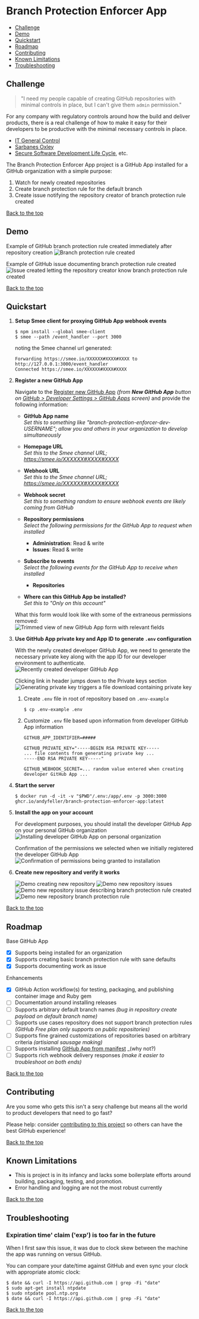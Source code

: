 # Branch Protection Enforcer App

* [Challenge](#challenge)
* [Demo](#demo)
* [Quickstart](#quickstart)
* [Roadmap](#roadmap)
* [Contributing](#contributing)
* [Known Limitations](#known-limitations)
* [Troubleshooting](#troubleshooting)

## Challenge

> "I need my people capable of creating GitHub repositories with minimal controls in place, but I can't give them `admin` permission."

For any company with regulatory controls around how the build and deliver products, there is a real challenge of how to make it easy for their developers to be productive with the minimal necessary controls in place.

* [IT General Control](https://en.wikipedia.org/wiki/ITGC)
* [Sarbanes Oxley](https://en.wikipedia.org/wiki/Sarbanes%E2%80%93Oxley_Act#Sarbanes%E2%80%93Oxley_Section_404:_Assessment_of_internal_control)
* [Secure Software Development Life Cycle](https://en.wikipedia.org/wiki/Software_development_security), etc.

The Branch Protection Enforcer App project is a GitHub App installed for a GitHub organization with a simple purpose:

1. Watch for newly created repositories
1. Create branch protection rule for the default branch
1. Create issue notifying the repository creator of branch protection rule created

[Back to the top](#branch-protection-enforcer-app)

## Demo

Example of GitHub branch protection rule created immediately after repository creation
![Branch protection rule created](docs/demo_new_repo_branch_protection.png)

Example of GitHub issue documenting branch protection rule created
![Issue created letting the repository creator know branch protection rule created](docs/demo_new_repo_issue.png)

[Back to the top](#branch-protection-enforcer-app)

## Quickstart

1. **Setup Smee client for proxying GitHub App webhook events**

   ```shell
   $ npm install --global smee-client
   $ smee --path /event_handler --port 3000
   ```

   noting the Smee channel url generated:

   ```
   Forwarding https://smee.io/XXXXXX#XXXX#XXXX to http://127.0.0.1:3000/event_handler
   Connected https://smee.io/XXXXXX#XXXX#XXXX
   ```

1. **Register a new GitHub App**

   Navigate to the [Register new GitHub App](https://github.com/settings/apps/new)  _(from **New GitHub App** button on [GitHub > Developer Settings > GitHub Apps](https://github.com/settings/apps) screen)_ and provide the following information:

   * **GitHub App name**<br />
     _Set this to something like "branch-protection-enforcer-dev-USERNAME"; allow you and others in your organization to develop simultaneously_

   * **Homepage URL**<br />
     _Set this to the Smee channel URL; https://smee.io/XXXXXX#XXXX#XXXX_

   * **Webhook URL**<br />
     _Set this to the Smee channel URL; https://smee.io/XXXXXX#XXXX#XXXX_

   * **Webhook secret**<br />
     _Set this to something random to ensure webhook events are likely coming from GitHub_

   * **Repository permissions**<br />
     _Select the following permissions for the GitHub App to request when installed_

     * **Administration**: Read & write
     * **Issues**: Read & write

   * **Subscribe to events**<br />
     _Select the following events for the GitHub App to receive when installed_

     * **Repositories**

   * **Where can this GitHub App be installed?**<br />
     _Set this to "Only on this account"_

   What this form would look like with some of the extraneous permissions removed:<br />
   ![Trimmed view of new GitHub App form with relevant fields](docs/contributing/developer_github_new_app_settings.png)

1. **Use GitHub App private key and App ID to generate `.env` configuration**

   With the newly created developer GitHub App, we need to generate the necessary private key along with the app ID for our developer environment to authenticate.<br />
   ![Recently created developer GitHub App](docs/contributing/developer_github_new_app_ready.png)

   Clicking link in header jumps down to the Private keys section<br />
   ![Generating private key triggers a file download containing private key](docs/contributing/developer_github_new_app_key.png)

   1. Create `.env` file in root of repository based on `.env-example`

      ```shell
      $ cp .env-example .env
      ```

   1. Customize `.env` file based upon information from developer GitHub App information

      ```
      GITHUB_APP_IDENTIFIER=#####

      GITHUB_PRIVATE_KEY="-----BEGIN RSA PRIVATE KEY-----
      ... file contents from generating private key ...
      -----END RSA PRIVATE KEY-----"

      GITHUB_WEBHOOK_SECRET=... random value entered when creating developer GitHub App ...
      ```

1. **Start the server**

   ```shell
   $ docker run -d -it -v "$PWD"/.env:/app/.env -p 3000:3000 ghcr.io/andyfeller/branch-protection-enforcer-app:latest
   ```

1. **Install the app on your account**

   For development purposes, you should install the developer GitHub App on your personal GitHub organization
   ![Installing developer GitHub App on personal organization](docs/contributing/developer_github_app_install.png)

   Confirmation of the permissions we selected when we initially registered the developer GitHub App
   ![Confirmation of permissions being granted to installation](docs/contributing/developer_github_app_install_confirm.png)

1. **Create new repository and verify it works**

   ![Demo creating new repository](docs/contributing/demo_new_repo.png)
   ![Demo new repository issues](docs/contributing/demo_new_repo_issues.png)
   ![Demo new repository issue describing branch protection rule created](docs/demo_new_repo_issue.png)
   ![Demo new repository branch protection rule](docs/demo_new_repo_branch_protection.png)

[Back to the top](#branch-protection-enforcer-app)

## Roadmap

Base GitHub App
- [x] Supports being installed for an organization
- [x] Supports creating basic branch protection rule with sane defaults
- [x] Supports documenting work as issue

Enhancements
- [x] GitHub Action workflow(s) for testing, packaging, and publishing container image and Ruby gem
- [ ] Documentation around installing releases
- [ ] Supports arbitrary default branch names  _(bug in repository create payload on default branch name)_
- [ ] Supports use cases repository does not support branch protection rules  _(GitHub Free plan only supports on public repositories)_
- [ ] Supports fine grained customizations of repositories based on arbitrary criteria  _(artisianal sausage making)_
- [ ] Supports installing [GitHub App from manifest](https://docs.github.com/en/developers/apps/building-github-apps/creating-a-github-app-from-a-manifest)  _(why not?)
- [ ] Supports rich webhook delivery responses  _(make it easier to troubleshoot on both ends)_

[Back to the top](#branch-protection-enforcer-app)

## Contributing

Are you some who gets this isn't a sexy challenge but means all the world to product developers that need to go fast?

Please help: consider [contributing to this project](CONTRIBUTING.md) so others can have the best GitHub experience!

[Back to the top](#branch-protection-enforcer-app)

## Known Limitations

* This is project is in its infancy and lacks some boilerplate efforts around building, packaging, testing, and promotion.
* Error handling and logging are not the most robust currently

[Back to the top](#branch-protection-enforcer-app)

## Troubleshooting

### Expiration time' claim ('exp') is too far in the future

When I first saw this issue, it was due to clock skew between the machine the app was running on versus GitHub.

You can compare your date/time against GitHub and even sync your clock with appropriate atomic clock:

```shell
$ date && curl -I https://api.github.com | grep -Fi "date"
$ sudo apt-get install ntpdate
$ sudo ntpdate pool.ntp.org
$ date && curl -I https://api.github.com | grep -Fi "date"
```

[Back to the top](#branch-protection-enforcer-app)